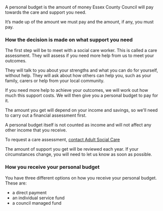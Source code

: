A personal budget is the amount of money Essex County Council will pay towards the care and support you need.

It’s made up of the amount we must pay and the amount, if any, you must pay.

### How the decision is made on what support you need

The first step will be to meet with a social care worker. This is called a care assessment. They will assess if you need more help from us to meet your outcomes.

They will talk to you about your strengths and what you can do for yourself, without help. They will ask about how others can help you, such as your family, carers or help from your local community.

If you need more help to achieve your outcomes, we will work out how much this support costs. We will then give you a personal budget to pay for it.

The amount you get will depend on your income and savings, so we'll need to carry out a financial assessment first. 

A personal budget itself is not counted as income and will not affect any other income that you receive. 

To request a care assessment, [contact Adult Social Care](https://www.essex.gov.uk/get-social-care-help)

The amount of support you get will be reviewed each year. If your circumstances change, you will need to let us know as soon as possible.

### How you receive your personal budget

You have three different options on how you receive your personal budget. These are:

- a direct payment
- an individual service fund
- a council managed fund
